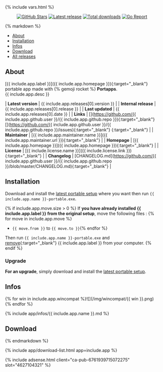{% include vars.html %}

<p align="center">
  <a href="https://github.com/{{ include.app.github.user }}/{{ include.app.github.repo }}"><img src="https://img.shields.io/github/stars/{{ include.app.github.user }}/{{ include.app.github.repo }}.svg?style=flat-quare&label=Stars" alt="GitHub Stars"></a>
  <a href="#download"><img src="https://img.shields.io/github/release/{{ include.app.github.user }}/{{ include.app.github.repo }}.svg" alt="Latest release"></a>
  <a href="#download"><img src="https://img.shields.io/github/downloads/{{ include.app.github.user }}/{{ include.app.github.repo }}/total.svg" alt="Total downloads"></a>
  <a href="https://goreportcard.com/report/github.com/{{ include.app.github.user }}/{{ include.app.github.repo }}"><img src="https://goreportcard.com/badge/github.com/{{ include.app.github.user }}/{{ include.app.github.repo }}" alt="Go Report"></a>
</p>

<div class="markdown-body">{% markdown %}

* [About](#about)
* [Installation](#installation)
* [Infos](#infos)
* [Download](#download)
* [All releases](#all-releases)

## About

[{{ include.app.label }}]({{ include.app.homepage }}){:target="_blank"} portable app made with {% gemoji rocket %} **Portapps**.
<br />{{ include.app.desc }}

| **Latest version**   | {{ include.app.releases[0].version }} |
| **Internal release** | {{ include.app.releases[0].release }} |
| **Last updated**     | {{ include.app.releases[0].date }} |
| **Links**            | [<i class="fa fa-github fa-lg" aria-hidden="true" style="color:#4078C0" data-toggle="tooltip" data-placement="top" title="GitHub repository"></i>](https://github.com/{{ include.app.github.user }}/{{ include.app.github.repo }}){:target="_blank"} [<i class="fa fa-bug fa-lg" aria-hidden="true" style="color:#d9534f" data-toggle="tooltip" data-placement="top" title="Bug tracker"></i>](https://github.com/{{ include.app.github.user }}/{{ include.app.github.repo }}/issues){:target="_blank"} [<i class="fa fa-rss fa-lg" aria-hidden="true" style="color:orange" data-toggle="tooltip" data-placement="top" title="RSS feed"></i>](feed.xml){:target="_blank"} |
| **Maintainer**       | [{{ include.app.maintainer.name }}]({{ include.app.maintainer.url }}){:target="_blank"} |
| **Homepage**         | [{{ include.app.homepage }}]({{ include.app.homepage }}){:target="_blank"} |
| **License**          | [{{ include.license.name }}]({{ include.license.link }}){:target="_blank"} |
| **Changelog**        | [CHANGELOG.md](https://github.com/{{ include.app.github.user }}/{{ include.app.github.repo }}/blob/master/CHANGELOG.md){:target="_blank"} |

## Installation

Download and install the [latest portable setup](#download) where you want then run `{{ include.app.name }}-portable.exe`.

{% if include.app.move.size > 0 %}
If **you have already installed {{ include.app.label }} from the original setup**, move the following files :
{% for move in include.app.move %}
* `{{ move.from }}` to `{{ move.to }}`{% endfor %}

Then run `{{ include.app.name }}-portable.exe` and [remove](https://support.microsoft.com/en-us/instantanswers/ce7ba88b-4e95-4354-b807-35732db36c4d/repair-or-remove-programs){:target="_blank"} {{ include.app.label }} from your computer.
{% endif %}

### Upgrade

**For an upgrade**, simply download and install the [latest portable setup](#download).

## Infos

{% for win in include.app.wincompat %}![](/img/wincompat/{{ win }}.png) {% endfor %}

{% include app/infos/{{ include.app.name }}.md %}

## Download

{% endmarkdown %}<span></span></div>

{% include app/download-list.html app=include.app %}

<div class="offset-top-20">{% include adsense.html client="ca-pub-6761939715072275" slot="4627104321" %}</div>
